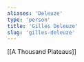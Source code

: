 ```yaml
---
aliases: 'Deleuze'
type: 'person'
title: 'Gilles Deleuze'
slug: 'gilles-deleuze'
---
```


[[A Thousand Plateaus]]